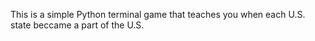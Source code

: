 This is a simple Python terminal game that teaches you when each U.S. state beccame a part of the U.S.
